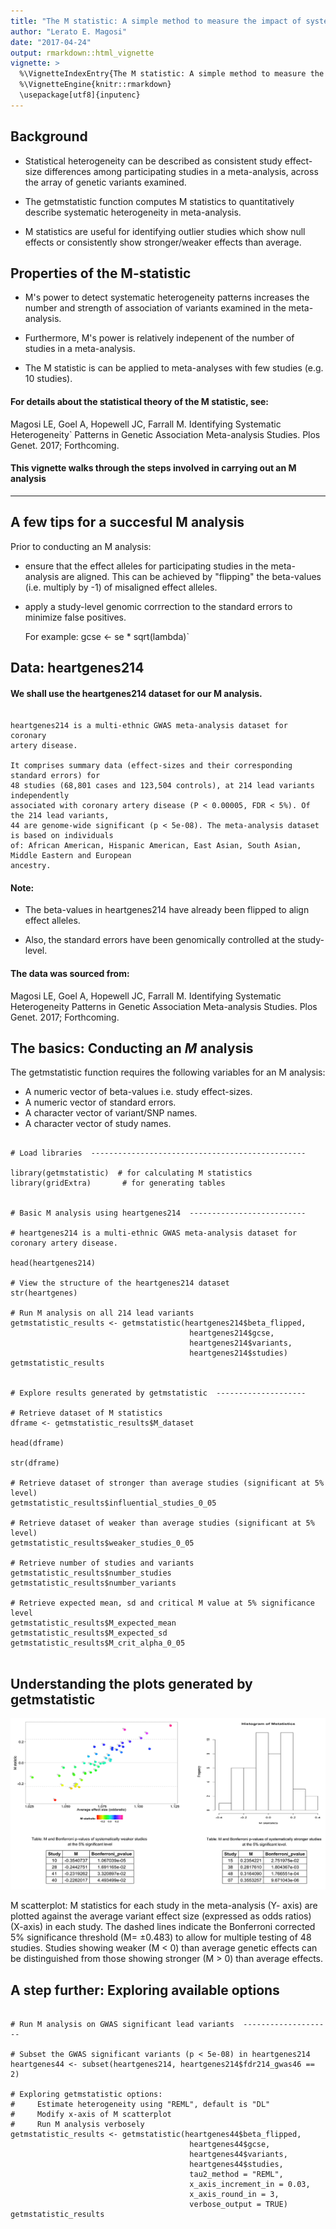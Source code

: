 ```yaml
---
title: "The M statistic: A simple method to measure the impact of systematic heterogeneity in GWAS meta-analysis."
author: "Lerato E. Magosi"
date: "2017-04-24"
output: rmarkdown::html_vignette
vignette: >
  %\VignetteIndexEntry{The M statistic: A simple method to measure the impact of systematic heterogeneity in GWAS meta-analysis.}
  %\VignetteEngine{knitr::rmarkdown}
  \usepackage[utf8]{inputenc}
---
```




## Background


* Statistical heterogeneity can be described as consistent study effect-size differences among participating studies in a meta-analysis, across the array of genetic variants examined.

* The getmstatistic function computes M statistics to quantitatively describe systematic heterogeneity in meta-analysis.

* M statistics are useful for identifying outlier studies which show null effects or consistently show stronger/weaker effects than average.

## Properties of the M-statistic

* M's power to detect systematic heterogeneity patterns increases the number and strength of association of variants examined in the meta-analysis.

* Furthermore, M's power is relatively indepenent of the number of studies in a meta-analysis.

* The M statistic is can be applied to meta-analyses with few studies (e.g. 10 studies).



#### For details about the statistical theory of the M statistic, see:
 Magosi LE, Goel A, Hopewell JC, Farrall M. Identifying Systematic Heterogeneity` Patterns in Genetic Association Meta-analysis Studies. Plos Genet. 2017; Forthcoming.



#### This vignette walks through the steps involved in carrying out an M analysis


---

## A few tips for a succesful M analysis

Prior to conducting an M analysis: 

* ensure that the effect alleles for participating studies in the meta-analysis are aligned. This can be achieved by "flipping" the beta-values (i.e. multiply by -1) of misaligned effect alleles.

* apply a study-level genomic corrrection to the standard errors to minimize false positives.

    For example: gcse <- se * sqrt(lambda)`





## Data: heartgenes214

#### We shall use the heartgenes214 dataset for our M analysis.

```

heartgenes214 is a multi-ethnic GWAS meta-analysis dataset for coronary
artery disease.

It comprises summary data (effect-sizes and their corresponding standard errors) for 
48 studies (68,801 cases and 123,504 controls), at 214 lead variants independently 
associated with coronary artery disease (P < 0.00005, FDR < 5%). Of the 214 lead variants, 
44 are genome-wide significant (p < 5e-08). The meta-analysis dataset is based on individuals 
of: African American, Hispanic American, East Asian, South Asian, Middle Eastern and European 
ancestry. 

```

#### Note:
* The beta-values in heartgenes214 have already been flipped to align effect alleles.

* Also, the standard errors have been genomically controlled at the study-level. 


#### The data was sourced from:

Magosi LE, Goel A, Hopewell JC, Farrall M. Identifying Systematic Heterogeneity Patterns in 
Genetic Association Meta-analysis Studies. Plos Genet. 2017; Forthcoming.


## The basics: Conducting an *M* analysis

The getmstatistic function requires the following variables for an M analysis:

* A numeric vector of beta-values i.e. study effect-sizes.
* A numeric vector of standard errors.
* A character vector of variant/SNP names.
* A character vector of study names.


```

# Load libraries  ------------------------------------------------

library(getmstatistic)  # for calculating M statistics
library(gridExtra)       # for generating tables

 
# Basic M analysis using heartgenes214  --------------------------

# heartgenes214 is a multi-ethnic GWAS meta-analysis dataset for coronary artery disease.

head(heartgenes214)

# View the structure of the heartgenes214 dataset
str(heartgenes)

# Run M analysis on all 214 lead variants
getmstatistic_results <- getmstatistic(heartgenes214$beta_flipped, 
                                        heartgenes214$gcse, 
                                        heartgenes214$variants, 
                                        heartgenes214$studies)
getmstatistic_results


# Explore results generated by getmstatistic  --------------------

# Retrieve dataset of M statistics 
dframe <- getmstatistic_results$M_dataset

head(dframe)

str(dframe)

# Retrieve dataset of stronger than average studies (significant at 5% level)
getmstatistic_results$influential_studies_0_05
 
# Retrieve dataset of weaker than average studies (significant at 5% level)
getmstatistic_results$weaker_studies_0_05
 
# Retrieve number of studies and variants
getmstatistic_results$number_studies
getmstatistic_results$number_variants
 
# Retrieve expected mean, sd and critical M value at 5% significance level
getmstatistic_results$M_expected_mean
getmstatistic_results$M_expected_sd
getmstatistic_results$M_crit_alpha_0_05


```

## Understanding the plots generated by getmstatistic

![getmstatistic_plots](fig/getmstatistic_vignette_fig_even_smaller.png) 

M scatterplot: M statistics for each study in the meta-analysis (Y- axis) are plotted against the average variant effect size (expressed as odds ratios) (X-axis) in each study. 
    The dashed lines indicate the Bonferroni corrected 5% significance threshold (M= ±0.483) to allow for multiple testing of 48 studies. 
    Studies showing weaker (M < 0) than average genetic effects can be distinguished from those showing stronger (M > 0) than average effects.


## A step further: Exploring available options

```

# Run M analysis on GWAS significant lead variants  --------------------

# Subset the GWAS significant variants (p < 5e-08) in heartgenes214
heartgenes44 <- subset(heartgenes214, heartgenes214$fdr214_gwas46 == 2)

# Exploring getmstatistic options:
#     Estimate heterogeneity using "REML", default is "DL"
#     Modify x-axis of M scatterplot
#     Run M analysis verbosely
getmstatistic_results <- getmstatistic(heartgenes44$beta_flipped, 
                                        heartgenes44$gcse, 
                                        heartgenes44$variants, 
                                        heartgenes44$studies,
                                        tau2_method = "REML",
                                        x_axis_increment_in = 0.03, 
                                        x_axis_round_in = 3,
                                        verbose_output = TRUE)
getmstatistic_results


```


